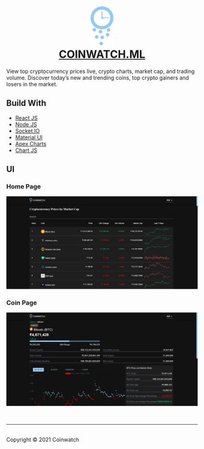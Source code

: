 <h1  align="center"><img src="/src/coinwatch_icon.png" width="60px"><br><a href ="https://www.coinwatch.ml">COINWATCH.ML</a></h1>

View top cryptocurrency prices live, crypto charts, market cap, and trading volume. Discover today’s new and trending coins, top crypto gainers and losers in the market.
## Build With
- [React JS](https://reactjs.org/)
- [Node JS](https://nodejs.org/en/)
- [Socket.IO](https://socket.io)
- [Material UI](https://mui.com/)
- [Apex Charts](https://apexcharts.com)
- [Chart JS](https://reactchartjs.github.io/react-chartjs-2/#/)
## UI
### Home Page
![Home page](/UI/home_page.jpg)
### Coin Page
![coin page 1](/UI/coin_page_1.jpg)

<br>
<hr>
<br>
Copyright © 2021 Coinwatch

